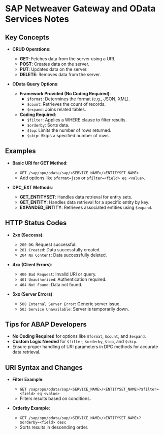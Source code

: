 # SAP Netweaver Gateway and OData Services Notes

## Key Concepts

- **CRUD Operations**: 
  - **GET**: Fetches data from the server using a URI.
  - **POST**: Creates data on the server.
  - **PUT**: Updates data on the server.
  - **DELETE**: Removes data from the server.

- **OData Query Options**:
  - **Framework Provided (No Coding Required)**:
    - `$format`: Determines the format (e.g., JSON, XML).
    - `$count`: Retrieves the count of records.
    - `$expand`: Joins related tables.
  - **Coding Required**:
    - `$filter`: Applies a WHERE clause to filter results.
    - `$orderby`: Sorts data.
    - `$top`: Limits the number of rows returned.
    - `$skip`: Skips a specified number of rows.

## Examples

- **Basic URI for GET Method**:
  - `GET /sap/opu/odata/sap/<SERVICE_NAME>/<ENTITYSET_NAME>`
  - Add options like `$format=json` or `$filter=<field> eq <value>`.

- **DPC_EXT Methods**:
  - **GET_ENTITYSET**: Handles data retrieval for entity sets.
  - **GET_ENTITY**: Handles data retrieval for a specific entity by key.
  - **EXPANDED_ENTITY**: Retrieves associated entities using `$expand`.

## HTTP Status Codes

- **2xx (Success)**:
  - `200 OK`: Request successful.
  - `201 Created`: Data successfully created.
  - `204 No Content`: Data successfully deleted.

- **4xx (Client Errors)**:
  - `400 Bad Request`: Invalid URI or query.
  - `401 Unauthorized`: Authentication required.
  - `404 Not Found`: Data not found.

- **5xx (Server Errors)**:
  - `500 Internal Server Error`: Generic server issue.
  - `503 Service Unavailable`: Server is temporarily down.

## Tips for ABAP Developers

- **No Coding Required** for options like `$format`, `$count`, and `$expand`.
- **Custom Logic Needed** for `$filter`, `$orderby`, `$top`, and `$skip`.
- Ensure proper handling of URI parameters in DPC methods for accurate data retrieval.

## URI Syntax and Changes

- **Filter Example**: 
  - `GET /sap/opu/odata/sap/<SERVICE_NAME>/<ENTITYSET_NAME>?$filter=<field> eq <value>`
  - Filters results based on conditions.

- **Orderby Example**: 
  - `GET /sap/opu/odata/sap/<SERVICE_NAME>/<ENTITYSET_NAME>?$orderby=<field> desc`
  - Sorts results in descending order.

